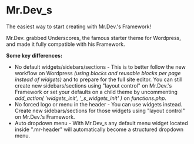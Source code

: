 Mr.Dev_s
===
The easiest way to start creating with Mr.Dev.'s Framework!

Mr.Dev. grabbed Underscores, the famous starter theme for Wordpress, and made it fully compatible with his Framework.

**Some key differences:**
- No default widgets/sidebars/sections - This is to better follow the new workflow on Wordpress *(using blocks and reusable blocks per page instead of widgets)* and to prepare for the full site editor. You can still create new sidebars/sections using "layout control" on Mr.Dev.'s Framework or set your defaults on a child theme by uncommenting *add_action( 'widgets_init', '_s_widgets_init' )* on *functions.php*.
- No forced logo or menu in the header - You can use widgets instead. Create new sidebars/sections for those widgets using "layout control" on Mr.Dev.'s Framework.
- Auto dropdown menu - With Mr.Dev_s any default menu widget located inside ".mr-header" will automatically become a structured dropdown menu.
